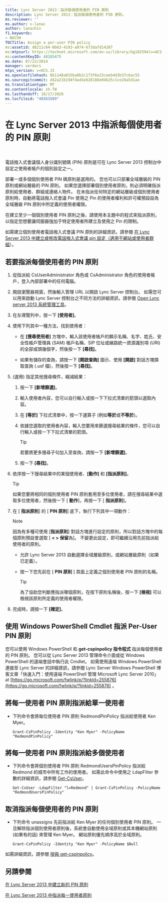 ```yaml
---
title: Lync Server 2013：指派每個使用者的 PIN 原則
description: Lync Server 2013：指派每個使用者的 PIN 原則。
ms.reviewer: ''
ms.author: v-lanac
author: lanachin
f1.keywords:
- NOCSH
TOCTitle: Assign a per-user PIN policy
ms:assetid: d8211c64-0b63-4193-a074-673da7d14287
ms:mtpsurl: https://technet.microsoft.com/en-us/library/Gg182594(v=OCS.15)
ms:contentKeyID: 48185475
ms.date: 07/23/2014
manager: serdars
mtps_version: v=OCS.15
ms.openlocfilehash: 6b1148a015ba9b2c173f6e23ceeb4d3b37c6ac55
ms.sourcegitcommit: d42a21b194f4a45e828188e04b25c1ce28a5d1ae
ms.translationtype: MT
ms.contentlocale: zh-TW
ms.lasthandoff: 10/17/2020
ms.locfileid: "48563589"
---
```

# <a name="assign-a-per-user-pin-policy-in-lync-server-2013"></a>在 Lync Server 2013 中指派每個使用者的 PIN 原則

 


電話撥入式會議個人身分識別號碼 (PIN) 原則是可在 Lync Server 2013 控制台中設定之使用者帳戶的個別設定之一。

部署一或多個個別使用者 PIN 碼原則是選用的。 您也可以只部署全域層級的 PIN 原則或網站層級的 PIN 原則。 如果您選擇部署個別使用者原則，則必須明確指派原則給使用者、群組或連絡人物件。 在未指派任何特定的網站層級或個別使用者原則時，自動將電話撥入式會議 Pin 使用之 Pin 的使用者權利和許可權預設設為全域層級 PIN 原則中所定義的使用者權限。

在建立至少一個個別使用者 PIN 原則之後，請使用本主題中的程式來指派原則，以指定您想要讓伺服器強加于特定使用者所建立及使用之 Pin 的限制。

如需建立個別使用者電話撥入式會議 PIN 原則的詳細資訊，請參閱 [在 Lync Server 2013 中建立或修改電話撥入式會議 pin 設定（適用于網站或使用者群組](lync-server-2013-create-or-modify-dial-in-conferencing-pin-settings-for-a-site-or-group-of-users.md)）。

## <a name="to-assign-a-per-user-pin-policy"></a>若要指派每個使用者的 PIN 原則

1.  從指派給 CsUserAdministrator 角色或 CsAdministrator 角色的使用者帳戶，登入內部部署中的任何電腦。

2.  開啟瀏覽器視窗，然後輸入管理 URL 以開啟 Lync Server 控制台。 如需您可以用來啟動 Lync Server 控制台之不同方法的詳細資訊，請參閱 [Open Lync server 2013 系統管理工具](lync-server-2013-open-lync-server-administrative-tools.md)。

3.  在左導覽列中，按一下 **[使用者]**。

4.  使用下列其中一種方法，找到使用者：
    
      - 在 **[搜尋使用者]** 方塊中，輸入該使用者帳戶的顯示名稱、名字、姓氏、安全性帳戶管理員 (SAM) 帳戶名稱、SIP 位址或線路統一資源識別項 (URI) 的全部或頭幾個字，然後按一下 **[尋找]**。
    
      - 如果有儲存的查詢，請按一下 **[開啟查詢]** 圖示、使用 **[開啟]** 對話方塊擷取查詢 (.usf 檔)，然後按一下 **[尋找]**。

5.  (選用) 指定其他搜尋條件，縮減結果：
    
    1.  按一下 **[新增篩選]**。
    
    2.  輸入使用者內容，您可以自行輸入或按一下下拉式清單的箭頭以選取內容。
    
    3.  在 **[等於]** 下拉式清單中，按一下運算子 (例如**等於**或**不等於**)。
    
    4.  依據您選取的使用者內容，輸入您要用來篩選搜尋結果的條件，您可以自行輸入或按一下下拉式清單的箭頭。
        

        > [!TIP]  
        > 若要將更多搜尋子句加入至查詢，請按一下 <STRONG>[新增篩選]</STRONG>。

    
    5.  按一下 **[尋找]**。

6.  依序按一下搜尋結果中的某個使用者、**[動作]** 和 **[指派原則]**。
    

    > [!TIP]  
    > 如果您要將相同的個別使用者 PIN 原則套用至多位使用者，請在搜尋結果中選取多位使用者，然後按一下 [ <STRONG>動作</STRONG>]，再按一下 [ <STRONG>指派原則</STRONG>]。



7.  在 [ **指派原則**] 的 [ **PIN 原則**] 底下，執行下列其中一項動作：
    

    > [!NOTE]  
    > 因為有多種可使用 [<STRONG>指派原則</STRONG>] 對話方塊進行設定的原則，所以對話方塊中的每個原則預設會選取 [ <STRONG> &lt; &gt; 保留</STRONG>為]。 不變更此設定，即可繼續沿用先前指派給使用者的原則。

    
      - 允許 Lync Server 2013 自動選擇全域層級原則，或網站層級原則（如果已定義）。
    
      - 按一下您先前在 [ **PIN 原則** ] 頁面上定義之個別使用者 PIN 原則的名稱。
        

        > [!TIP]  
        > 為了協助您判斷應指派哪個原則，在按下原則名稱後，按一下 <STRONG>[檢視]</STRONG> 可以檢視該原則所定義的使用者權限。



8.  完成時，請按一下 **[確定]**。

## <a name="assigning-a-per-user-pin-policy-by-using-windows-powershell-cmdlets"></a>使用 Windows PowerShell Cmdlet 指派 Per-User PIN 原則

您可以使用 Windows PowerShell 和 **get-cspinpolicy 指令程式** 指派每個使用者的 PIN 原則。 您可以從 Lync Server 2013 管理命令介面或從 Windows PowerShell 的遠端會話中執行此 Cmdlet。 如需使用遠端 Windows PowerShell 連接至 Lync Server 的詳細資訊，請參閱 Lync Server Windows PowerShell 博客文章「快速入門：使用遠端 PowerShell 管理 Microsoft Lync Server 2010」 at [https://go.microsoft.com/fwlink/p/?linkId=255876](https://go.microsoft.com/fwlink/p/?linkid=255876) 。

## <a name="to-assign-a-per-user-pin-policy-to-a-single-user"></a>將每一使用者 PIN 原則指派給單一使用者

  - 下列命令會將每位使用者 PIN 原則 RedmondPinPolicy 指派給使用者 Ken Myer。
    
        Grant-CsPinPolicy -Identity "Ken Myer" -PolicyName "RedmondPinPolicy"

## <a name="to-assign-a-per-user-pin-policy-to-multiple-users"></a>將每一使用者 PIN 原則指派給多個使用者

  - 下列命令會將個別使用者 PIN 原則 RedmondUsersPinPolicy 指派給 Redmond 的城市中所有工作的使用者。 如需此命令中使用之 LdapFilter 參數的詳細資訊，請參閱 [Get-CsUser](https://technet.microsoft.com/library/gg398125\(v=ocs.15\))。
    
        Get-CsUser -LdapFilter "l=Redmond" | Grant-CsPinPolicy -PolicyName "RedmondUsersPinPolicy"

## <a name="to-unassign-a-per-user-pin-policy"></a>取消指派每個使用者的 PIN 原則

  - 下列命令 unassigns 先前指派給 Ken Myer 的任何個別使用者 PIN 原則。 一旦解除指派個別使用者原則後，系統會自動使用全域原則或其本機網站原則 (如果有的話) 來管理 Ken Myer。 網站原則優先順序高於全域原則。
    
        Grant-CsPinPolicy -Identity "Ken Myer" -PolicyName $Null

如需詳細資訊，請參閱 [授與 get-cspinpolicy](https://technet.microsoft.com/library/gg398871\(v=ocs.15\))。

## <a name="see-also"></a>另請參閱


[在 Lync Server 2013 中建立新的 PIN 原則](lync-server-2013-create-a-new-pin-policy.md)  


[在 Lync Server 2013 中指派每一使用者原則](lync-server-2013-assigning-per-user-policies.md)

